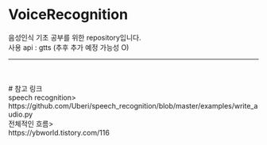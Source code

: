 # VoiceRecognition
음성인식 기초 공부를 위한 repository입니다.<br> 
사용 api : gtts (추후 추가 예정 가능성 O) <br>
<hr>
<br><br>
# 참고 링크 <br>
speech recognition> <br>
https://github.com/Uberi/speech_recognition/blob/master/examples/write_audio.py <br>
전체적인 흐름> <br>
https://ybworld.tistory.com/116
